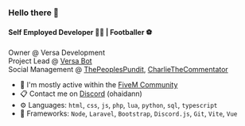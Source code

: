 ### Hello there 👋

#### Self Employed Developer 👩‍💻 | Footballer ⚽ 

Owner @ Versa Development<br>
Project Lead @ [Versa Bot](https://versabot.net)<br>
Social Management @ [ThePeoplesPundit](https://discord.gg/pundit), [CharlieTheCommentator](https://discord.gg/ncHQHYpF)<br>

- 💬 I'm mostly active within the [FiveM Community](https://forum.cfx.re)
- 📋 Contact me on [Discord](https://discord.com/users/383963385202606081) (ohaidann)
- ⚙️ Languages: `html`, `css`, `js`, `php`, `lua`, `python`, `sql`, `typescript`
- 🧰 Frameworks: `Node`, `Laravel`, `Bootstrap`, `Discord.js`, `Git`, `Vite`, `Vue`
